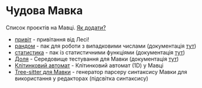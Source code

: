 # Чудова Мавка

Список проєктів на Мавці. [Як додати?](https://github.com/mavka-ukr/awesome/blob/main/CONTRIBUTING.md)

- [привіт](https://github.com/mavka-ukr/hello-cloud-pak) - привітання від Лесі!
- [рандом](https://github.com/MTP-packs/random) - пак для роботи з випадковими числами (документація [тут](https://artemii-kravchuk.gitbook.io/mavka/paki/biblioteka-khmarnikh-pakiv/random))
- [статистика](https://github.com/MTP-packs/statistics) - пак із статистичними функціями (документація [тут](https://artemii-kravchuk.gitbook.io/mavka/paki/biblioteka-khmarnikh-pakiv/statistika))
- [Доля](https://github.com/dkostmii/dolya) - Середовище тестування для Мавки (документація [тут](https://github.com/dkostmii/dolya/blob/master/docs/README.md))
- [Клітинковий автомат](https://github.com/dkostmii/mavka-ca-1d) - Клітинковий автомат (1D) у Мавці
- [Tree-sitter для Мавки](https://github.com/dkostmii/tree-sitter-mavka) - генератор парсеру синтаксису Мавки для використання у редакторах (підсвітка синтаксису)
